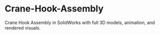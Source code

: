 # Crane-Hook-Assembly
Crane Hook Assembly in SolidWorks with full 3D models, animation, and rendered visuals.
